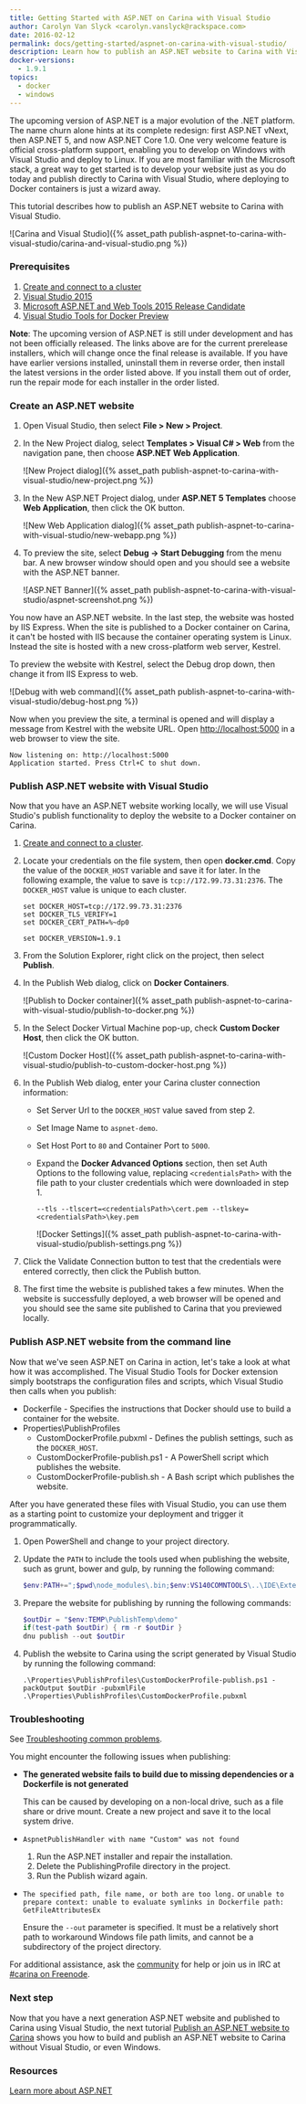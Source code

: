 ```yaml
---
title: Getting Started with ASP.NET on Carina with Visual Studio
author: Carolyn Van Slyck <carolyn.vanslyck@rackspace.com>
date: 2016-02-12
permalink: docs/getting-started/aspnet-on-carina-with-visual-studio/
description: Learn how to publish an ASP.NET website to Carina with Visual Studio
docker-versions:
  - 1.9.1
topics:
  - docker
  - windows
---
```


The upcoming version of ASP.NET is a major evolution of the .NET platform.
The name churn alone hints at its complete redesign: first ASP.NET vNext, then ASP.NET 5,
and now ASP.NET Core 1.0. One very welcome feature is official cross-platform
support, enabling you to develop on Windows with Visual Studio and deploy
to Linux. If you are most familiar with the Microsoft stack, a great way to get started
is to develop your website just as you do today and publish directly to Carina
with Visual Studio, where deploying to Docker containers is just a wizard away.

This tutorial describes how to publish an ASP.NET website to Carina with Visual Studio.

![Carina and Visual Studio]({% asset_path publish-aspnet-to-carina-with-visual-studio/carina-and-visual-studio.png %})

### Prerequisites

1. [Create and connect to a cluster](/docs/tutorials/create-connect-cluster/)
1. [Visual Studio 2015](https://www.visualstudio.com/downloads/download-visual-studio-vs)
1. [Microsoft ASP.NET and Web Tools 2015 Release Candidate](https://www.microsoft.com/en-us/download/details.aspx?id=49959)
1. [Visual Studio Tools for Docker Preview](https://visualstudiogallery.msdn.microsoft.com/0f5b2caa-ea00-41c8-b8a2-058c7da0b3e4)

**Note**: The upcoming version of ASP.NET is still under development and has not
been officially released. The links above are for the current prerelease installers,
which will change once the final release is available. If you have have earlier
versions installed, uninstall them in reverse order, then install the latest
versions in the order listed above. If you install them out of order, run the
repair mode for each installer in the order listed.

### Create an ASP.NET website

1. Open Visual Studio, then select **File > New > Project**.

1. In the New Project dialog, select **Templates > Visual C# > Web** from the
    navigation pane, then choose **ASP.NET Web Application**.

    ![New Project dialog]({% asset_path publish-aspnet-to-carina-with-visual-studio/new-project.png %})

1. In the New ASP.NET Project dialog, under **ASP.NET 5 Templates** choose
    **Web Application**, then click the OK button.

    ![New Web Application dialog]({% asset_path publish-aspnet-to-carina-with-visual-studio/new-webapp.png %})

1. To preview the site, select **Debug -> Start Debugging** from the menu bar.
    A new browser window should open and you should see a website with the ASP.NET banner.

    ![ASP.NET Banner]({% asset_path publish-aspnet-to-carina-with-visual-studio/aspnet-screenshot.png %})

You now have an ASP.NET website. In the last step, the website was hosted by IIS Express.
When the site is published to a Docker container on Carina, it can't be hosted with
IIS because the container operating system is Linux. Instead the site is hosted
with a new cross-platform web server, Kestrel.

To preview the website with Kestrel, select the Debug drop down, then change it from
IIS Express to web.

![Debug with web command]({% asset_path publish-aspnet-to-carina-with-visual-studio/debug-host.png %})

Now when you preview the site, a terminal is opened and will
display a message from Kestrel with the website URL. Open
[http://localhost:5000](http://localhost:5000) in a web browser to view the site.

```
Now listening on: http://localhost:5000
Application started. Press Ctrl+C to shut down.
```

### Publish ASP.NET website with Visual Studio
Now that you have an ASP.NET website working locally, we will use Visual Studio's
publish functionality to deploy the website to a Docker container on Carina.

1. [Create and connect to a cluster](/docs/tutorials/create-connect-cluster/).

1. Locate your credentials on the file system, then open **docker.cmd**. Copy the
    value of the `DOCKER_HOST` variable and save it for later. In the following example,
    the value to save is `tcp://172.99.73.31:2376`. The `DOCKER_HOST` value
    is unique to each cluster.

    ```
    set DOCKER_HOST=tcp://172.99.73.31:2376
    set DOCKER_TLS_VERIFY=1
    set DOCKER_CERT_PATH=%~dp0

    set DOCKER_VERSION=1.9.1
    ```

1. From the Solution Explorer, right click on the project, then select **Publish**.

1. In the Publish Web dialog, click on **Docker Containers**.

    ![Publish to Docker container]({% asset_path publish-aspnet-to-carina-with-visual-studio/publish-to-docker.png %})

1. In the Select Docker Virtual Machine pop-up, check **Custom Docker Host**, then click the OK button.

    ![Custom Docker Host]({% asset_path publish-aspnet-to-carina-with-visual-studio/publish-to-custom-docker-host.png %})

1. In the Publish Web dialog, enter your Carina cluster connection information:
    * Set Server Url to the `DOCKER_HOST` value saved from step 2.
    * Set Image Name to `aspnet-demo`.
    * Set Host Port to `80` and Container Port to `5000`.
    * Expand the **Docker Advanced Options** section, then set Auth Options to
      the following value, replacing `<credentialsPath>` with the file path to
      your cluster credentials which were downloaded in step 1.

      ```
      --tls --tlscert=<credentialsPath>\cert.pem --tlskey=<credentialsPath>\key.pem
      ```

      ![Docker Settings]({% asset_path publish-aspnet-to-carina-with-visual-studio/publish-settings.png %})

1. Click the Validate Connection button to test that the credentials were entered
    correctly, then click the Publish button.

1. The first time the website is published takes a few minutes. When the website
    is successfully deployed, a web browser will be opened and you should see the
    same site published to Carina that you previewed locally.

### Publish ASP.NET website from the command line
Now that we've seen ASP.NET on Carina in action, let's take a look at what how it was accomplished.
The Visual Studio Tools for Docker extension simply bootstraps the configuration files
and scripts, which Visual Studio then calls when you publish:

  * Dockerfile - Specifies the instructions that Docker should use to build a container for
    the website.
  * Properties\PublishProfiles
    * CustomDockerProfile.pubxml - Defines the publish settings, such as the `DOCKER_HOST`.
    * CustomDockerProfile-publish.ps1 - A PowerShell script which publishes the website.
    * CustomDockerProfile-publish.sh - A Bash script which publishes the website.

After you have generated these files with Visual Studio, you can use them as a
starting point to customize your deployment and trigger it programmatically.

1. Open PowerShell and change to your project directory.

1. Update the `PATH` to include the tools used when publishing the website, such as grunt, bower and gulp,
    by running the following command:

    ```powershell
    $env:PATH+=";$pwd\node_modules\.bin;$env:VS140COMNTOOLS\..\IDE\Extensions\Microsoft\Web Tools\External"
    ```

1. Prepare the website for publishing by running the following commands:

    ```powershell
    $outDir = "$env:TEMP\PublishTemp\demo"
    if(test-path $outDir) { rm -r $outDir }
    dnu publish --out $outDir
    ```

1. Publish the website to Carina using the script generated by Visual Studio by
    running the following command:

    ```
    .\Properties\PublishProfiles\CustomDockerProfile-publish.ps1 -packOutput $outDir -pubxmlFile .\Properties\PublishProfiles\CustomDockerProfile.pubxml
    ```

### Troubleshooting

See [Troubleshooting common problems]({{site.baseurl}}/docs/troubleshooting/common-problems/).

You might encounter the following issues when publishing:

* **The generated website fails to build due to missing dependencies or a Dockerfile is not generated**

    This can be caused by developing on a non-local drive, such as a file share
    or drive mount. Create a new project and save it to the local system drive.

* `AspnetPublishHandler with name "Custom" was not found`
    1. Run the ASP.NET installer and repair the installation.
    1. Delete the PublishingProfile directory in the project.
    1. Run the Publish wizard again.

* `The specified path, file name,
  or both are too long.` or `unable to prepare context: unable to evaluate symlinks
  in Dockerfile path: GetFileAttributesEx`

    Ensure the `--out` parameter is specified. It must be a relatively
    short path to workaround Windows file path limits, and cannot be a subdirectory
    of the project directory.

For additional assistance, ask the [community](https://community.getcarina.com/) for help or join us in IRC at [#carina on Freenode](http://webchat.freenode.net/?channels=carina).

### Next step
Now that you have a next generation ASP.NET website and published to Carina
using Visual Studio, the next tutorial [Publish an ASP.NET website to Carina][publish-aspnet-to-carina]
shows you how to build and publish an ASP.NET website to Carina without Visual Studio, or even Windows.

### Resources

[Learn more about ASP.NET](https://get.asp.net/)

[publish-aspnet-to-carina]: {{site.baseurl}}/docs/tutorials/publish-aspnet-to-carina/
